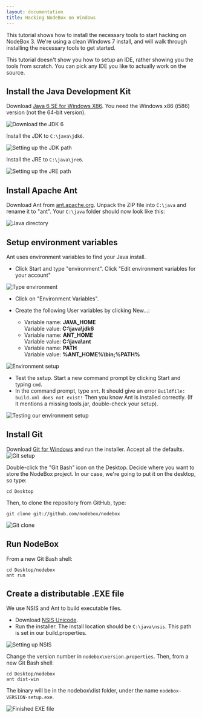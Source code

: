 ```yaml
---
layout: documentation
title: Hacking NodeBox on Windows
---
```

This tutorial shows how to install the necessary tools to start hacking on NodeBox 3.
We're using a clean Windows 7 install, and will walk through installing the necessary tools to get started.

This tutorial doesn't show you how to setup an IDE, rather showing you the tools from scratch. You can pick any IDE you like to actually work on the source.

## Install the Java Development Kit

Download [Java 6 SE for Windows X86](http://www.oracle.com/technetwork/java/javase/downloads/jdk6-downloads-1637591.html). You need the Windows x86 (i586) version (not the 64-bit version).

![Download the JDK 6](/media/img/advanced/win-jdk-download.png)

Install the JDK to `C:\java\jdk6`.

![Setting up the JDK path](/media/img/advanced/win-jdk-jdk-path.png)

Install the JRE to `C:\java\jre6`.

![Setting up the JRE path](/media/img/advanced/win-jdk-jre-path.png)

## Install Apache Ant

Download Ant from [ant.apache.org](http://ant.apache.org/bindownload.cgi). Unpack the ZIP file into `C:\java` and rename it to "ant". Your `C:\java` folder should now look like this:

![Java directory](/media/img/advanced/win-java-directory.png)

## Setup environment variables

Ant uses environment variables to find your Java install.

* Click Start and type "environment". Click "Edit environment variables for your account"

![Type environment](/media/img/advanced/win-env-start.png)

* Click on "Environment Variables".

* Create the following User variables by clicking New...:

  * Variable name: **JAVA_HOME**<br>
    Variable value: **C:\java\jdk6**
  * Variable name: **ANT_HOME**<br>
    Variable value: **C:\java\ant**
  * Variable name: **PATH**<br>
    Variable value: **%ANT_HOME%\bin;%PATH%**

![Environment setup](/media/img/advanced/win-env-finished.png)

* Test the setup. Start a new command prompt by clicking Start and typing `cmd`.
* In the command prompt, type `ant`. It should give an error `Buildfile: build.xml does not exist!` Then you know Ant is installed correctly. (If it mentions a missing tools.jar, double-check your setup).

![Testing our environment setup](/media/img/advanced/win-env-test.png)

## Install Git

Download [Git for Windows](http://git-scm.com/download/win) and run the installer. Accept all the defaults.
![Git setup](/media/img/advanced/win-git-setup.png)

Double-click the "Git Bash" icon on the Desktop. Decide where you want to store the NodeBox project. In our case, we're going to put it on the desktop, so type:
    
    cd Desktop

Then, to clone the repository from GitHub, type:

    git clone git://github.com/nodebox/nodebox

![Git clone](/media/img/advanced/win-git-clone.png)

## Run NodeBox

From a new Git Bash shell:

    cd Desktop/nodebox
    ant run

## Create a distributable .EXE file

We use NSIS and Ant to build executable files.

* Download [NSIS Unicode](http://code.google.com/p/unsis/downloads/list).
* Run the installer. The install location should be `C:\java\nsis`. This path is set in our build.properties.

![Setting up NSIS](/media/img/advanced/win-nsis-setup.png)

Change the version number in `nodebox\version.properties`. Then, from a new Git Bash shell:

    cd Desktop/nodebox
    ant dist-win

The binary will be in the nodebox\dist folder, under the name `nodebox-VERSION-setup.exe`.

![Finished EXE file](/media/img/advanced/win-dist-win-exe.png)

